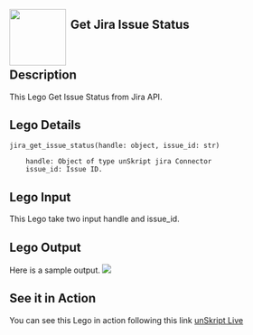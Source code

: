 [<img align="left" src="https://unskript.com/assets/favicon.png" width="100" height="100" style="padding-right: 5px">](https://unskript.com/assets/favicon.png) 

<h2>Get Jira Issue Status</h2>

<br>

## Description
This Lego Get Issue Status from Jira API.


## Lego Details

    jira_get_issue_status(handle: object, issue_id: str)

        handle: Object of type unSkript jira Connector
        issue_id: Issue ID.

## Lego Input
This Lego take two input handle and issue_id.

## Lego Output
Here is a sample output.
<img src="./1.png">

## See it in Action

You can see this Lego in action following this link [unSkript Live](https://us.app.unskript.io)